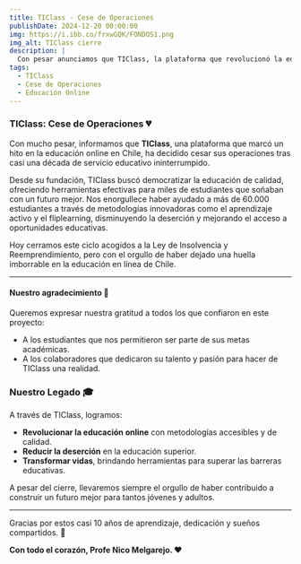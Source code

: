 ```yaml
---
title: TIClass - Cese de Operaciones
publishDate: 2024-12-20 00:00:00
img: https://i.ibb.co/frxwGQK/FONDOS1.png
img_alt: TIClass cierre
description: |
  Con pesar anunciamos que TIClass, la plataforma que revolucionó la educación en línea, ha cesado sus operaciones y se acoge a la Ley de Insolvencia y Reemprendimiento.
tags:
  - TIClass
  - Cese de Operaciones
  - Educación Online
---
```


### TIClass: Cese de Operaciones 💔
Con mucho pesar, informamos que **TIClass**, una plataforma que marcó un hito en la educación online en Chile, ha decidido cesar sus operaciones tras casi una década de servicio educativo ininterrumpido. 

Desde su fundación, TIClass buscó democratizar la educación de calidad, ofreciendo herramientas efectivas para miles de estudiantes que soñaban con un futuro mejor. Nos enorgullece haber ayudado a más de 60.000 estudiantes a través de metodologías innovadoras como el aprendizaje activo y el fliplearning, disminuyendo la deserción y mejorando el acceso a oportunidades educativas.

Hoy cerramos este ciclo acogidos a la Ley de Insolvencia y Reemprendimiento, pero con el orgullo de haber dejado una huella imborrable en la educación en línea de Chile.

---

#### Nuestro agradecimiento 🙏
Queremos expresar nuestra gratitud a todos los que confiaron en este proyecto:
- A los estudiantes que nos permitieron ser parte de sus metas académicas.
- A los colaboradores que dedicaron su talento y pasión para hacer de TIClass una realidad. 

### Nuestro Legado 🎓
A través de TIClass, logramos:
- **Revolucionar la educación online** con metodologías accesibles y de calidad.
- **Reducir la deserción** en la educación superior.
- **Transformar vidas**, brindando herramientas para superar las barreras educativas.

A pesar del cierre, llevaremos siempre el orgullo de haber contribuido a construir un futuro mejor para tantos jóvenes y adultos.

---

Gracias por estos casi 10 años de aprendizaje, dedicación y sueños compartidos. 🌟

**Con todo el corazón, Profe Nico Melgarejo. ❤️**
